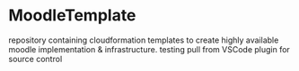 # MoodleTemplate
repository containing cloudformation templates to create highly available moodle implementation & infrastructure.
testing pull from VSCode plugin for source control
